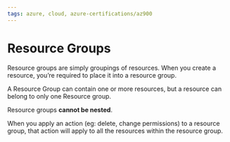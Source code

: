 ```yaml
---
tags: azure, cloud, azure-certifications/az900
---
```


# Resource Groups

Resource groups are simply groupings of resources. When you create a resource, you’re required to place it into a resource group.

A Resource Group can contain one or more resources, but a resource can belong to only one Resource group.

Resource groups **cannot be nested**.

When you apply an action (eg: delete, change permissions) to a resource group, that action will apply to all the resources within the resource group.
